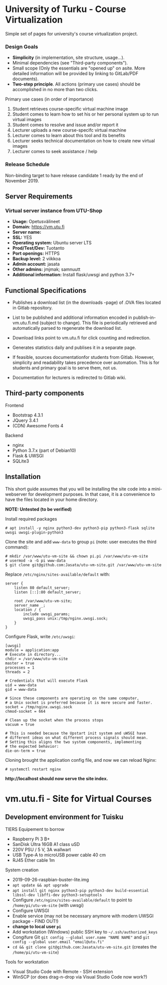 # University of Turku - Course Virtualization

Simple set of pages for university's course virtualization project.

### Design Goals

 - **Simplicity** (in implementation, site structure, usage...).
 - Minimal dependencies (see "Third-party components").
 - Small scope (Only the essentials are "opened up" on asite. More detailed information will be provided by linking to GitLab/PDF documents).
 - **Two-step principle**. All actions (primary use cases) should be accomplished in no more than two clicks.
 
Primary use cases (in order of importance)
 1. Student retrieves course-specific virtual machine image
 2. Student comes to learn how to set his or her personal system up to run virtual images
 3. Student comes to resolve and issue and/or report it
 4. Lecturer uploads a new course-specifc virtual machine
 5. Lecturer comes to learn about this tool and its benefits
 6. Lecturer seeks technical documentation on how to create new virtual images
 7. Lecturer comes to seek assistance / help

### Release Schedule

Non-binding target to have release candidate 1 ready by the end of November 2019.

## Server Requirements

### Virtual server instance from UTU-Shop

 - **Usage:** Opetusvälineet
 - **Domain:** https://vm.utu.fi
 - **Server name:**
 - **SSL:** YES
 - **Operating system:** Ubuntu server LTS
 - **Prod/Test/Dev:** Tuotanto
 - **Port openings:** HTTPS
 - **Backup level:** 2 viikkoa
 - **Admin account:** jasata
 - **Other admins:** jmjmak; samnuutt
 - **Additional information:** Install flask/uwsgi and python 3.7+

## Functional Specifications

 - Publishes a download list (in the downloads -page) of .OVA files located in Gitlab repository.
 - List to be published and additional information encoded in publish-in-vm.utu.fi.md (subject to change). This file is periodically retrieved and automatically parsed to regenerate the download list.
 - Download links point to vm.utu.fi for click counting and redirection.

 - Generates statistics daily and publises it in a separate page.

 - If feasible, sources documentationfor students from Gitlab. However, simplicity and readability takes precedence over automation. This is for students and primary goal is to serve them, not us.
 - Documentation for lecturers is redirected to Gitlab wiki.

## Third-party components

Frontend
 - Bootstrap 4.3.1
 - JQuery 3.4.1
 - (CDN) Awesome Fonts 4
 
Backend
 - nginx
 - Python 3.7.x (part of Debian10)
 - Flask & UWSGI
 - SQLite3

## Installation

This short guide assumes that you will be installing the site code into a mini-webserver for development purposes. In that case, it is a convenience to have the files located in your home directory.

**NOTE: Untested (to be verified)**

Install required packages

    # apt install -y nginx python3-dev python3-pip python3-flask sqlite uwsgi uwsgi-plugin-python3

Clone the site and add `www-data` to group `pi` (note: user executes the third command):

    # mkdir /var/www/utu-vm-site && chown pi.pi /var/www/utu-vm-site
    # usermod -a -G pi www-data
    $ git clone git@github.com:Jasata/utu-vm-site.git /var/www/utu-vm-site

Replace `/etc/nginx/sites-available/default` with:

    server {
        listen 80 default_server;
        listen [::]:80 default_server;

        root /var/www/utu-vm-site;
        server_name _;
        location / {
            include uwsgi_params;
            uwsgi_pass unix:/tmp/nginx.uwsgi.sock;
        }
    }

Configure Flask, write `/etc/uwsgi`:

    [uwsgi]
    module = application:app
    # Execute in directory...
    chdir = /var/www/utu-vm-site
    master = true
    processes = 1
    threads = 2

    # Credentials that will execute Flask
    uid = www-data
    gid = www-data

    # Since these components are operating on the same computer,
    # a Unix socket is preferred because it is more secure and faster.
    socket = /tmp/nginx.uwsgi.sock
    chmod-socket = 664

    # Clean up the socket when the process stops
    vacuum = true

    # This is needed because the Upstart init system and uWSGI have
    # different ideas on what different process signals should mean.
    # Setting this aligns the two system components, implementing
    # the expected behavior:
    die-on-term = true

Cloning brought the application config file, and now we can reload Nginx:

    # systemctl restart nginx

**http://localhost should now serve the site index.**

# vm.utu.fi - Site for Virtual Courses

## Development environment for Tuisku

TIERS Equipement to borrow
  - Raspberry Pi 3 B+
  - SanDisk Ultra 16GB A1 class uSD
  - 220V PSU / 5 V, 3A wallwart
  - USB Type-A to microUSB power cable 40 cm
  - RJ45 Ether cable 1m
  
 System creation
  - 2019-09-26-raspbian-buster-lite.img
  - `apt update && apt upgrade`
  - `apt install git nginx python3-pip python3-dev build-essential libssl-dev libffi-dev python3-setuptools`
  - Configure `/etc/nginx/sites-available/default` to point to `/home/pi/utu-vm-site` (with uwsgi)
  - Configure UWSGI
  - Enable service (may not be necessary anymore with modern UWSGI package - FIND OUT!)
  - **change to local user `pi`**
  - Add workstation (Windows) public SSH key to `~/.ssh/authorized_keys`
  - Congifure Git `git config --global user.name "NAME NAME"` and `git config --global user.email "email@utu.fi"`
  - `cd && git clone git@github.com:Jasata/utu-vm-site.git` (creates the `/home/pi/utu-vm-site`)

Tools for workstation
  - Visual Studio Code with Remote - SSH extension
  - WinSCP (or does drag-n-drop via Visual Studio Code now work?)

